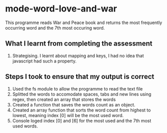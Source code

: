 # mode-word-love-and-war

This programme reads War and Peace book and returns the most frequently occurring word and the 7th most occuring word.

## What I learnt from completing the assessment
1. Strategising. I learnt about mapping and keys, I had no idea that javascript had such a property.

## Steps I took to ensure that my output is correct
1. Used the fs module to allow the programme to read the text file
2. Splitted the words to accomodate spaces, tabs and new lines using regex, then created an array that stores the words
3. Created a function that saves the words count as an object.
4. Created an array function that sorts the word count from highest to lowest, meaning index [0] will be the most used word.
5. Console loged index [0] and [6] for the most used and the 7th most used words.